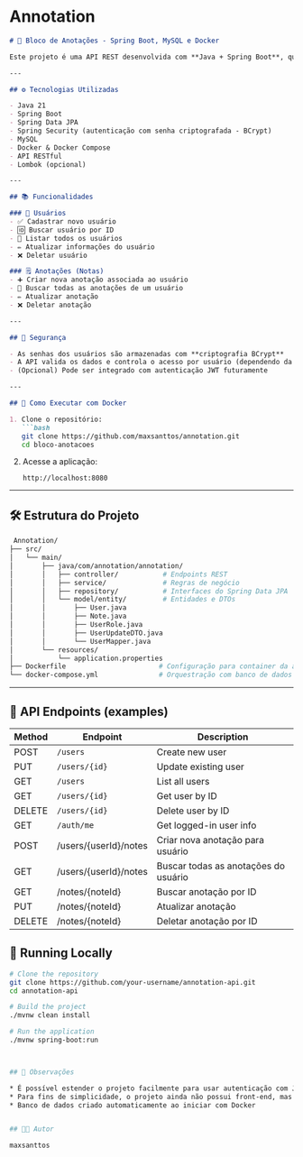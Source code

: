 # Annotation

````markdown
# 📝 Bloco de Anotações - Spring Boot, MySQL e Docker

Este projeto é uma API REST desenvolvida com **Java + Spring Boot**, que oferece um sistema de **bloco de anotações com autenticação de usuários**. O sistema permite que usuários façam login e gerenciem suas próprias anotações de forma segura, com persistência no **MySQL** e infraestrutura containerizada com **Docker**.

---

## ⚙️ Tecnologias Utilizadas

- Java 21
- Spring Boot
- Spring Data JPA
- Spring Security (autenticação com senha criptografada - BCrypt)
- MySQL
- Docker & Docker Compose
- API RESTful
- Lombok (opcional)

---

## 📚 Funcionalidades

### 👤 Usuários
- ✅ Cadastrar novo usuário
- 🆔 Buscar usuário por ID
- 📄 Listar todos os usuários
- ✏️ Atualizar informações do usuário
- ❌ Deletar usuário

### 🗒️ Anotações (Notas)
- ➕ Criar nova anotação associada ao usuário
- 🧾 Buscar todas as anotações de um usuário
- ✏️ Atualizar anotação
- ❌ Deletar anotação

---

## 🔐 Segurança

- As senhas dos usuários são armazenadas com **criptografia BCrypt**
- A API valida os dados e controla o acesso por usuário (dependendo da configuração)
- (Opcional) Pode ser integrado com autenticação JWT futuramente

---

## 🐳 Como Executar com Docker

1. Clone o repositório:
   ```bash
   git clone https://github.com/maxsanttos/annotation.git
   cd bloco-anotacoes
````
2. Acesse a aplicação:

   ```
   http://localhost:8080
   ```

---

## 🛠️ Estrutura do Projeto

```bash
 Annotation/
├── src/
│   └── main/
│       ├── java/com/annotation/annotation/
│       │   ├── controller/           # Endpoints REST
│       │   ├── service/              # Regras de negócio
│       │   ├── repository/           # Interfaces do Spring Data JPA
│       │   └── model/entity/         # Entidades e DTOs
│       │       ├── User.java
│       │       ├── Note.java
│       │       ├── UserRole.java
│       │       ├── UserUpdateDTO.java
│       │       └── UserMapper.java
│       └── resources/
│           └── application.properties
├── Dockerfile                       # Configuração para container da aplicação
└── docker-compose.yml               # Orquestração com banco de dados
```

---


## 🧪 API Endpoints (examples)

| Method | Endpoint            | Description               |
|--------|---------------------|---------------------------|
| POST   | `/users`            | Create new user           |
| PUT    | `/users/{id}`       | Update existing user      |
| GET    | `/users`            | List all users            |
| GET    | `/users/{id}`       | Get user by ID            |
| DELETE | `/users/{id}`       | Delete user by ID         |
| GET    | `/auth/me`          | Get logged-in user info   |
| POST | /users/{userId}/notes| Criar nova anotação para usuário |
| GET | /users/{userId}/notes| Buscar todas as anotações do usuário |
| GET | /notes/{noteId} | Buscar anotação por ID |
| PUT | /notes/{noteId} | Atualizar anotação |
| DELETE | /notes/{noteId} | Deletar anotação por ID |

## 🔧 Running Locally

```bash
# Clone the repository
git clone https://github.com/your-username/annotation-api.git
cd annotation-api

# Build the project
./mvnw clean install

# Run the application
./mvnw spring-boot:run



## 📌 Observações

* É possível estender o projeto facilmente para usar autenticação com JWT
* Para fins de simplicidade, o projeto ainda não possui front-end, mas pode ser integrado com Angular, React, etc.
* Banco de dados criado automaticamente ao iniciar com Docker


## 👨‍💻 Autor

maxsanttos
